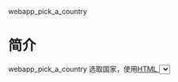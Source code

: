 webapp_pick_a_country
# 简介 
webapp_pick_a_country 选取国家，使用[HTML <select> 标签](http://www.w3school.com.cn/tags/tag_select.asp)

